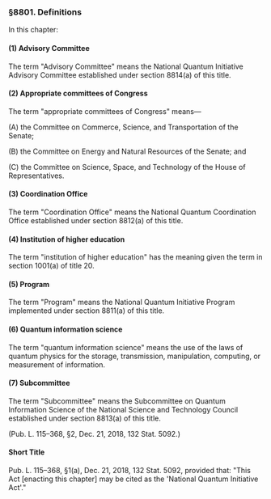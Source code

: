 ### §8801. Definitions ###

In this chapter:

#### (1) Advisory Committee ####

The term "Advisory Committee" means the National Quantum Initiative Advisory Committee established under section 8814(a) of this title.

#### (2) Appropriate committees of Congress ####

The term "appropriate committees of Congress" means—

(A) the Committee on Commerce, Science, and Transportation of the Senate;

(B) the Committee on Energy and Natural Resources of the Senate; and

(C) the Committee on Science, Space, and Technology of the House of Representatives.

#### (3) Coordination Office ####

The term "Coordination Office" means the National Quantum Coordination Office established under section 8812(a) of this title.

#### (4) Institution of higher education ####

The term "institution of higher education" has the meaning given the term in section 1001(a) of title 20.

#### (5) Program ####

The term "Program" means the National Quantum Initiative Program implemented under section 8811(a) of this title.

#### (6) Quantum information science ####

The term "quantum information science" means the use of the laws of quantum physics for the storage, transmission, manipulation, computing, or measurement of information.

#### (7) Subcommittee ####

The term "Subcommittee" means the Subcommittee on Quantum Information Science of the National Science and Technology Council established under section 8813(a) of this title.

(Pub. L. 115–368, §2, Dec. 21, 2018, 132 Stat. 5092.)

#### Short Title ####

Pub. L. 115–368, §1(a), Dec. 21, 2018, 132 Stat. 5092, provided that: "This Act [enacting this chapter] may be cited as the 'National Quantum Initiative Act'."